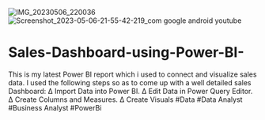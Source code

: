 ![IMG_20230506_220036](https://github.com/Enockodhis/Sales-Dashboard-using-Power-BI-/assets/107674019/03a6dacf-eb3b-4f5c-8a2f-580fd81c428c)
![Screenshot_2023-05-06-21-55-42-219_com google android youtube](https://github.com/Enockodhis/Sales-Dashboard-using-Power-BI-/assets/107674019/5c9859cc-d187-46b8-a430-1afa46f02f37)
# Sales-Dashboard-using-Power-BI-
This is my latest Power BI report which i used to connect and visualize sales data. I used the following steps so as to come up with a well detailed sales Dashboard:
∆ Import Data into Power BI.
∆ Edit Data in Power Query Editor.
∆ Create Columns and Measures.
∆ Create Visuals 
#Data #Data Analyst #Business Analyst #PowerBi 





